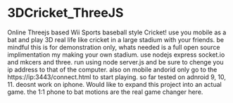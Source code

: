 # 3DCricket_ThreeJS
Online Threejs based Wii Sports baseball style Cricket! use you mobile as a bat and play 3D real life like cricket in a large stadium with your friends.
 be mindful this is for demonstration only, whats needed is a full open source implimentation my making your own stadium. use nodejs express socket.io and mkcers and three. run using node server.js and be sure to chenge you ip address to that of the computer. also on mobile andorid only go to the https://ip:3443/connect.html to start playing. so far tested on adnroid 9, 10, 11. deosnt work on iphone. Would like to expand this project into an actual game. the 1:1 phone to bat motions are the real game changer here. 
